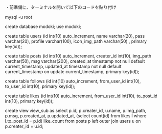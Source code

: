 
・前準備に、ターミナルを開いて以下のコードを貼り付け

mysql -u root

create database modoki;
use modoki;

create table users (id int(10) auto_increment, name varchar(20), pass varchar(20), profile varchar(100), icon_img_path varchar(50) , primary key(id));

create table posts (id int(10) auto_increment, creater_id int(10), img_path varchar(50), msg varchar(200), created_at timestamp not null default current_timestamp, updated_at timestamp not null default current_timestamp on update current_timestamp, primary key(id));

create table follows (id int(10) auto_increment, from_user_id int(10), to_user_id int(10), primary key(id));

create table likes (id int(10) auto_increment, from_user_id int(10), to_post_id int(10), primary key(id));

create view view_sub as select p.id, p.creater_id, u.name, p.img_path, p.msg, p.created_at, p.updated_at, (select count(id) from likes l where l.to_post_id = p.id) like_count from posts p left outer join users u on p.creater_id = u.id;
